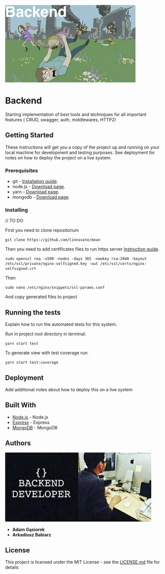 ![backend-devs](readme/backend-header.png)
# Backend

Starting implementation of best tools and techniques for all important features ( CRUD, swagger, auth, middlewares, HTTP2)

## Getting Started

These instructions will get you a copy of the project up and running on your local machine for development and testing purposes. See deployment for notes on how to deploy the project on a live system.

### Prerequisites

* git - [Installation guide](https://www.linode.com/docs/development/version-control/how-to-install-git-on-linux-mac-and-windows/).
* node.js - [Download page](https://nodejs.org/en/).
* yarn - [Download page](https://yarnpkg.com/lang/en/docs/install/#debian-stable).
* mongodb - [Download page](https://www.mongodb.com/download-center/community).


### Installing
// TO DO

First you need to clone repositorium

```
git clone https://github.com/linnovate/mean
```

Then you need to add certificates files to run https server [Instruction guide](https://www.digitalocean.com/community/tutorials/how-to-create-a-self-signed-ssl-certificate-for-nginx-in-ubuntu-16-04).

```
sudo openssl req -x509 -nodes -days 365 -newkey rsa:2048 -keyout /etc/ssl/private/nginx-selfsigned.key -out /etc/ssl/certs/nginx-selfsigned.crt
```
Then
```
sudo nano /etc/nginx/snippets/ssl-params.conf
```

And copy generated files to project

## Running the tests

Explain how to run the automated tests for this system.

Run in project root directory in terminal:
```
yarn start test
```

To generate view with test coverage run:
```
yarn start test:coverage
```


## Deployment

Add additional notes about how to deploy this on a live system

## Built With

* [Node.js](https://nodejs.org/en/) - Node.js
* [Express](https://expressjs.com/) - Express
* [MongoDB](https://www.mongodb.com/) - MongoDB

## Authors
![backend-devs](readme/backend-devs.png)


* **Adam Gąsiorek** 
* **Arkadiusz Babiarz** 

## License

This project is licensed under the MIT License - see the [LICENSE.md](readme/LICENSE.md) file for details

